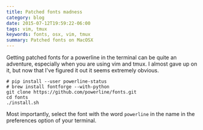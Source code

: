```yaml
---
title: Patched fonts madness
category: blog
date: 2015-07-12T19:59:22-06:00
tags: vim, tmux
keywords: fonts, osx, vim, tmux
summary: Patched fonts on MacOSX
---
```


Getting patched fonts for a powerline in the terminal can be quite an adventure, especially when you are using vim and tmux.
I almost gave up on it, but now that I've figured it out it seems extremely obvious.

    # pip install --user powerline-status
    # brew install fontforge --with-python
    git clone https://github.com/powerline/fonts.git
    cd fonts
    ./install.sh

Most importantly, select the font with the word `powerline` in the name in the preferences option of your terminal.
